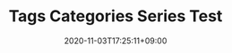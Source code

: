 ---
title: "Tags Categories Series Test"
date: 2020-11-03T17:25:11+09:00
description:
draft: false
hideToc: false
enableToc: true
enableTocContent: false
tocPosition: inner
tocLevels: ["h2", "h3", "h4"]
tags:
- sample2
- default
series:
- Test2
categories:
- LeaningHugo2
image:
---